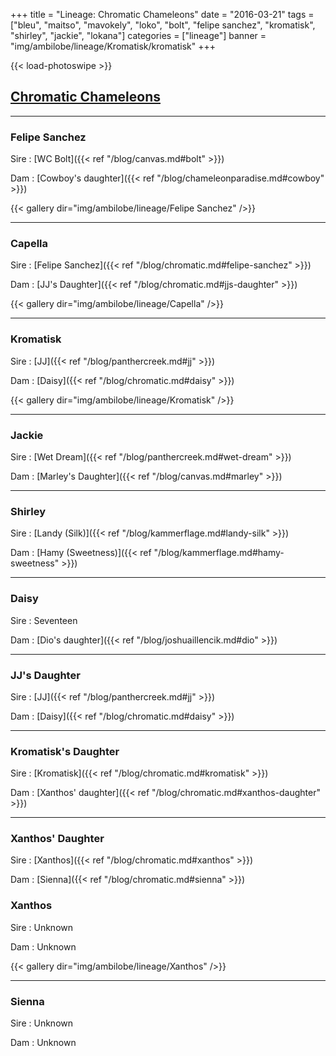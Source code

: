 +++
title = "Lineage: Chromatic Chameleons"
date = "2016-03-21"
tags = ["bleu", "maitso", "mavokely", "loko", "bolt", "felipe sanchez", "kromatisk", "shirley", "jackie", "lokana"]
categories = ["lineage"]
banner = "img/ambilobe/lineage/Kromatisk/kromatisk"
+++

{{< load-photoswipe >}}

## [Chromatic Chameleons](https://www.chromaticchameleons.com/)

---

### Felipe Sanchez

Sire
: [WC Bolt]({{< ref "/blog/canvas.md#bolt" >}})

Dam
: [Cowboy's daughter]({{< ref "/blog/chameleonparadise.md#cowboy" >}})

{{< gallery dir="img/ambilobe/lineage/Felipe Sanchez" />}}

---

### Capella

Sire
: [Felipe Sanchez]({{< ref "/blog/chromatic.md#felipe-sanchez" >}})

Dam
: [JJ's Daughter]({{< ref "/blog/chromatic.md#jjs-daughter" >}})

{{< gallery dir="img/ambilobe/lineage/Capella" />}}

---

### Kromatisk

Sire
: [JJ]({{< ref "/blog/panthercreek.md#jj" >}})

Dam
: [Daisy]({{< ref "/blog/chromatic.md#daisy" >}})

{{< gallery dir="img/ambilobe/lineage/Kromatisk" />}}

---

### Jackie

Sire
: [Wet Dream]({{< ref "/blog/panthercreek.md#wet-dream" >}})

Dam
: [Marley's Daughter]({{< ref "/blog/canvas.md#marley" >}})

---

### Shirley

Sire
: [Landy (Silk)]({{< ref "/blog/kammerflage.md#landy-silk" >}})

Dam
: [Hamy (Sweetness)]({{< ref "/blog/kammerflage.md#hamy-sweetness" >}})

---

### Daisy

Sire
: Seventeen

Dam
: [Dio's daughter]({{< ref "/blog/joshuaillencik.md#dio" >}})

---

### JJ's Daughter

Sire
: [JJ]({{< ref "/blog/panthercreek.md#jj" >}})

Dam
: [Daisy]({{< ref "/blog/chromatic.md#daisy" >}})

---

### Kromatisk's Daughter

Sire
: [Kromatisk]({{< ref "/blog/chromatic.md#kromatisk" >}})

Dam
: [Xanthos' daughter]({{< ref "/blog/chromatic.md#xanthos-daughter" >}})

---

### Xanthos' Daughter

Sire
: [Xanthos]({{< ref "/blog/chromatic.md#xanthos" >}})

Dam
: [Sienna]({{< ref "/blog/chromatic.md#sienna" >}})

### Xanthos

Sire
: Unknown

Dam
: Unknown

{{< gallery dir="img/ambilobe/lineage/Xanthos" />}}

---

### Sienna

Sire
: Unknown

Dam
: Unknown